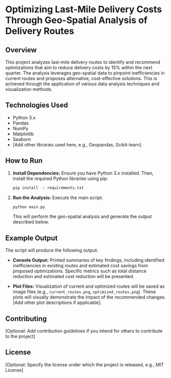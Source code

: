 # Optimizing Last-Mile Delivery Costs Through Geo-Spatial Analysis of Delivery Routes

## Overview

This project analyzes last-mile delivery routes to identify and recommend optimizations that aim to reduce delivery costs by 15% within the next quarter.  The analysis leverages geo-spatial data to pinpoint inefficiencies in current routes and proposes alternative, cost-effective solutions. This is achieved through the application of various data analysis techniques and visualization methods.

## Technologies Used

* Python 3.x
* Pandas
* NumPy
* Matplotlib
* Seaborn
* [Add other libraries used here, e.g., Geopandas, Scikit-learn]


## How to Run

1. **Install Dependencies:**  Ensure you have Python 3.x installed. Then, install the required Python libraries using pip:

   ```bash
   pip install -r requirements.txt
   ```

2. **Run the Analysis:** Execute the main script:

   ```bash
   python main.py
   ```

   This will perform the geo-spatial analysis and generate the output described below.


## Example Output

The script will produce the following output:

* **Console Output:**  Printed summaries of key findings, including identified inefficiencies in existing routes and estimated cost savings from proposed optimizations.  Specific metrics such as total distance reduction and estimated cost reduction will be presented.

* **Plot Files:**  Visualization of current and optimized routes will be saved as image files (e.g., `current_routes.png`, `optimized_routes.png`). These plots will visually demonstrate the impact of the recommended changes.  [Add other plot descriptions if applicable].

## Contributing

[Optional: Add contribution guidelines if you intend for others to contribute to the project]


## License

[Optional: Specify the license under which the project is released, e.g., MIT License]